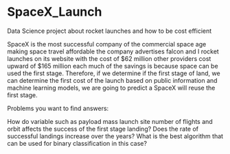 # SpaceX_Launch
Data Science project about rocket launches and how to be cost efficient

SpaceX is the most successful company of the commercial space age making space travel affordable the company advertises falcon and I rocket launches on its website with the cost of $62 million other providers cost upward of $165 million each much of the savings is because space can be used the first stage. 
Therefore, if we determine if the first stage of land, we can determine the first cost of the launch based on public information and machine learning models, we are going to predict a SpaceX will reuse the first stage.

Problems you want to find answers:

How do variable such as payload mass launch site number of flights and orbit affects the success of the first stage landing?
Does the rate of successful landings increase over the years?
What is the best algorithm that can be used for binary classification in this case?
